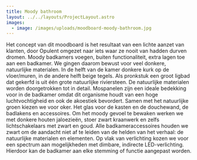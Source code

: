 ```yaml
---
title: Moody bathroom
layout: ../../layouts/ProjectLayout.astro
images:
  - image: /images/uploads/moodboard-moody-bathroom.jpg
---
```

<!--StartFragment-->

Het concept van dit moodboard is het resultaat van een lichte aanzet van klanten, door Opulent omgezet naar iets waar ze nooit van hadden durven dromen. Moody badkamers voegen, buiten functionaliteit, extra lagen toe aan een badkamer. We gingen daarom bewust voor veel donkere, natuurlijke materialen. In de helft van de kamer donkere kurk op de vloer/muren, in de andere helft beige tegels. Als pronkstuk een groot ligbad dat gekerfd is uit één grote natuurlijke riviersteen. De natuurlijke materialen worden doorgetrokken tot in detail. Mospanelen zijn een ideale bedekking voor in de badkamer omdat dit organisme houdt van een hoge luchtvochtigheid en ook de akoestiek bevordert. Samen met het natuurlijke groen kiezen we voor oker. Het glas voor de kasten en de douchewand, de badlakens en accessoires. Om het moody gevoel te bewaken werken we met donkere houten jaloezieën, stoer zwart kraanwerk en zelfs lichtschakelaars met zwart en goud. Alle badkameraccessoires houden we zwart om de aandacht niet af te leiden van de helden van het verhaal: de natuurlijke materialen en elementen. Op vlak van verlichting kozen we voor een spectrum aan mogelijkheden met dimbare, indirecte LED-verlichting. Hierdoor kan de badkamer aan elke stemming of functie aangepast worden.

<!--EndFragment-->